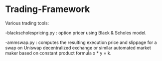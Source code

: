 # Trading-Framework
Various trading tools:

-blackscholespricing.py : option pricer using Black & Scholes model.  
  
-ammswap.py : computes the resulting execution price and slippage for a swap on Uniswap decentralized exchange or similar automated market maker based on constant product formula x * y = k.
